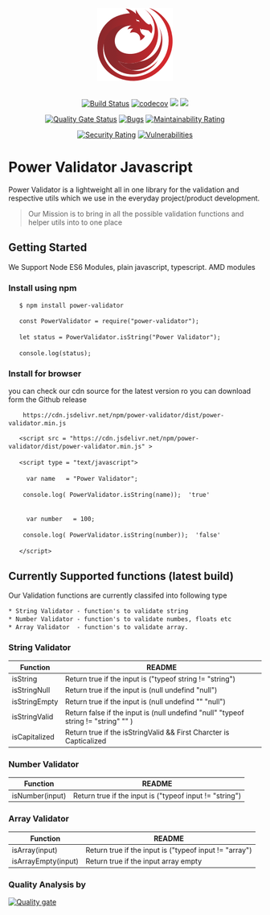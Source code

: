 
<div align="center">

![Power Validator](https://raw.githubusercontent.com/PowerValidator/power-validator-javascript/master/power-validator-logo.png)
<br><br>

[![Build Status](https://travis-ci.com/PowerValidator/power-validator-javascript.svg?branch=master)](https://travis-ci.com/PowerValidator/power-validator-javascript) [![codecov](https://codecov.io/gh/PowerValidator/power-validator-javascript/branch/master/graph/badge.svg)](https://codecov.io/gh/PowerValidator/power-validator-javascript) ![](https://img.shields.io/npm/dt/power-validator.svg?label=npm%20downloads&style=flat) 
[![](https://data.jsdelivr.com/v1/package/npm/power-validator/badge)](https://www.jsdelivr.com/package/npm/power-validator)

[![Quality Gate Status](https://sonarcloud.io/api/project_badges/measure?project=PowerValidator_power-validator-javascript&metric=alert_status)](https://sonarcloud.io/dashboard?id=PowerValidator_power-validator-javascript) [![Bugs](https://sonarcloud.io/api/project_badges/measure?project=PowerValidator_power-validator-javascript&metric=bugs)](https://sonarcloud.io/dashboard?id=PowerValidator_power-validator-javascript)  [![Maintainability Rating](https://sonarcloud.io/api/project_badges/measure?project=PowerValidator_power-validator-javascript&metric=sqale_rating)](https://sonarcloud.io/dashboard?id=PowerValidator_power-validator-javascript)

[![Security Rating](https://sonarcloud.io/api/project_badges/measure?project=PowerValidator_power-validator-javascript&metric=security_rating)](https://sonarcloud.io/dashboard?id=PowerValidator_power-validator-javascript) [![Vulnerabilities](https://sonarcloud.io/api/project_badges/measure?project=PowerValidator_power-validator-javascript&metric=vulnerabilities)](https://sonarcloud.io/dashboard?id=PowerValidator_power-validator-javascript)

</div>

# Power Validator Javascript 

Power Validator is a lightweight all in one library for the validation and respective utils which we use in the everyday project/product development. 

> Our Mission is to bring in all the possible validation functions and helper utils into to one place


## Getting Started 

We Support Node ES6 Modules, plain javascript, typescript. AMD modules

### Install using npm 

```sh
   $ npm install power-validator
```

```
   const PowerValidator = require("power-validator");

   let status = PowerValidator.isString("Power Validator");

   console.log(status);
```

### Install for browser 

you can  check our cdn source for the latest version ro you can download form the Github release 

```
    https://cdn.jsdelivr.net/npm/power-validator/dist/power-validator.min.js
```

```
   <script src = "https://cdn.jsdelivr.net/npm/power-validator/dist/power-validator.min.js" >

   <script type = "text/javascript">

     var name   = "Power Validator";

    console.log( PowerValidator.isString(name));  'true'


     var number   = 100;

    console.log( PowerValidator.isString(number));  'false'

   </script>
```


## Currently Supported functions (latest build)

Our Validation functions are currently classifed into following type 

    * String Validator - function's to validate string 
    * Number Validator - function's to validate numbes, floats etc 
    * Array Validator  - function's to validate array.


### String Validator


| Function | README |
| ------ | ------ |
| isString | Return true if the input is ("typeof string != "string") |
| isStringNull | Return true if the input is (null  undefind  "null") |
| isStringEmpty |Return true if the input is (null  undefind  ""  "null") |
| isStringValid | Return false if the input is (null  undefind  "null"  "typeof string != "string"  "" ) |
| isCapitalized | Return true if the isStringValid && First Charcter is Capticalized |

### Number Validator


| Function | README |
| ------ | ------ |
| isNumber(input) | Return true if the input is ("typeof input != "string") |

### Array Validator


| Function | README |
| ------ | ------ |
| isArray(input) | Return true if the input is ("typeof input != "array") |
| isArrayEmpty(input) | Return true if the input array empty|

### Quality Analysis by

[![Quality gate](https://sonarcloud.io/api/project_badges/quality_gate?project=PowerValidator_power-validator-javascript)](https://sonarcloud.io/dashboard?id=PowerValidator_power-validator-javascript)